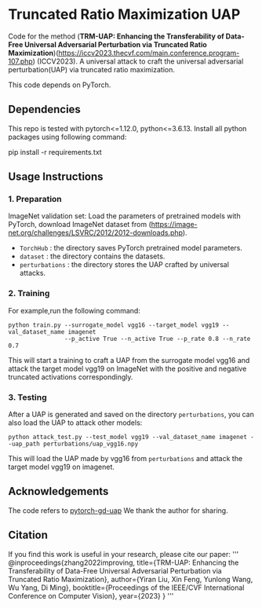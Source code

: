 # Truncated Ratio Maximization UAP
Code for the method (**TRM-UAP: Enhancing the Transferability of Data-Free Universal Adversarial Perturbation via Truncated Ratio Maximization**)(https://iccv2023.thecvf.com/main.conference.program-107.php) (ICCV2023). A universal attack to craft the universal adversarial perturbation(UAP) via truncated ratio maximization.

This code depends on PyTorch.

## Dependencies

This repo is tested with pytorch<=1.12.0, python<=3.6.13.
Install all python packages using following command:

pip install -r requirements.txt


## Usage Instructions

### 1. Preparation

ImageNet validation set:
   Load the parameters of pretrained models with PyTorch, download ImageNet dataset from (https://image-net.org/challenges/LSVRC/2012/2012-downloads.php).
- `TorchHub` : the directory saves PyTorch pretrained model parameters.
- `dataset` : the directory contains the datasets.
- `perturbations` : the directory stores the UAP crafted by universal attacks. 



### 2. Training

For example,run the following command:

```
python train.py --surrogate_model vgg16 --target_model vgg19 --val_dataset_name imagenet 
                --p_active True --n_active True --p_rate 0.8 --n_rate 0.7
```
This will start a training to craft a UAP from the surrogate model vgg16 and attack the target model vgg19 on ImageNet with the positive and negative truncated activations correspondingly.


### 3. Testing
After a UAP is generated and saved on the directory `perturbations`, you can also load the UAP to attack other models:
```
python attack_test.py --test_model vgg19 --val_dataset_name imagenet --uap_path perturbations/uap_vgg16.npy
```
This will load the UAP made by vgg16 from `perturbations` and attack the target model vgg19 on imagenet.


## Acknowledgements
The code refers to [pytorch-gd-uap](https://github.com/psandovalsegura/pytorch-gd-uap)
We thank the author for sharing.

## Citation
If you find this work is useful in your research, please cite our paper:
'''
@inproceedings{zhang2022improving,
  title={TRM-UAP: Enhancing the Transferability of Data-Free Universal Adversarial Perturbation via Truncated Ratio Maximization},
  author={Yiran Liu, Xin Feng, Yunlong Wang, Wu Yang, Di Ming},
  booktitle={Proceedings of the IEEE/CVF International Conference on Computer Vision},
  year={2023}
}
'''
